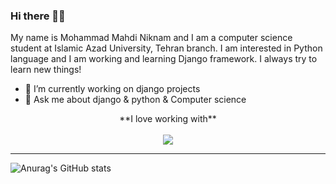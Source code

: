 ### Hi there 👋😉

My name is Mohammad Mahdi Niknam and I am a computer science student at Islamic Azad University, Tehran branch. I am interested in Python language and I am working and learning Django framework. I always try to learn new things!

- 🔭 I’m currently working on django projects
- 💬 Ask me about django & python & Computer science

<p align="center">
  **I love working with**
 <br/><br/>
  <a href="https://skillicons.dev">
    <img src="https://skillicons.dev/icons?i=html,css,python,django,github,vscode" />
  </a>
</p>
<hr/>

![Anurag's GitHub stats](https://github-readme-stats.vercel.app/api?username=niknam1382&show_icons=true&theme=synthwave)
